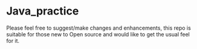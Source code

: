 # Java_practice

Please feel free to suggest/make changes and enhancements, this repo is suitable for those new to Open source and would like to get the usual feel for it.
